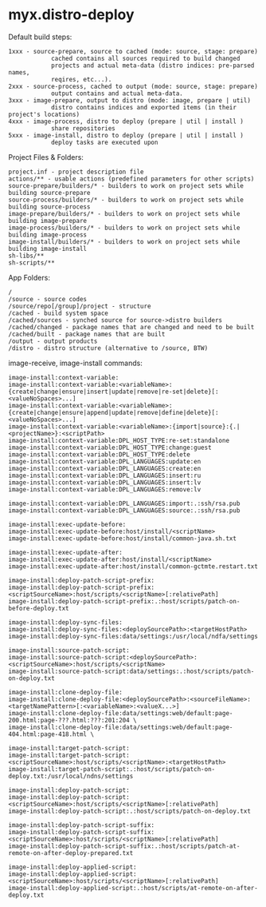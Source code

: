 # myx.distro-deploy

Default build steps:

	1xxx - source-prepare, source to cached (mode: source, stage: prepare) 
				cached contains all sources required to build changed 
				projects and actual meta-data (distro indices: pre-parsed names, 
				reqires, etc...).
	2xxx - source-process, cached to output (mode: source, stage: prepare)
				output contains and actual meta-data.
	3xxx - image-prepare, output to distro (mode: image, prepare | util)
				distro contains indices and exported items (in their project's locations)
	4xxx - image-process, distro to deploy (prepare | util | install )
				share repositories
	5xxx - image-install, distro to deploy (prepare | util | install )
				deploy tasks are executed upon


Project Files & Folders:

	project.inf - project description file
	actions/** - usable actions (predefined parameters for other scripts)
	source-prepare/builders/* - builders to work on project sets while building source-prepare
	source-process/builders/* - builders to work on project sets while building source-process
	image-prepare/builders/* - builders to work on project sets while building image-prepare
	image-process/builders/* - builders to work on project sets while building image-process
	image-install/builders/* - builders to work on project sets while building image-install
	sh-libs/**
	sh-scripts/**

	
App Folders:

	/
	/source - source codes
	/source/repo[/group]/project - structure
	/cached - build system space
	/cached/sources - synched source for source->distro builders
	/cached/changed - package names that are changed and need to be built
	/cached/built - package names that are built
	/output - output products
	/distro - distro structure (alternative to /source, BTW)


image-receive, image-install commands:

	image-install:context-variable:
	image-install:context-variable:<variableName>:{create|change|ensure|insert|update|remove|re-set|delete}[:<valueNoSpaces>...]
	image-install:context-variable:<variableName>:{create|change|ensure|append|update|remove|define|delete}[:<valueNoSpaces>...]
	image-install:context-variable:<variableName>:{import|source}:{.|<projectName>}:<scriptPath>
	image-install:context-variable:DPL_HOST_TYPE:re-set:standalone
	image-install:context-variable:DPL_HOST_TYPE:change:guest
	image-install:context-variable:DPL_HOST_TYPE:delete
	image-install:context-variable:DPL_LANGUAGES:update:en
	image-install:context-variable:DPL_LANGUAGES:create:en
	image-install:context-variable:DPL_LANGUAGES:insert:ru
	image-install:context-variable:DPL_LANGUAGES:insert:lv
	image-install:context-variable:DPL_LANGUAGES:remove:lv

	image-install:context-variable:DPL_LANGUAGES:import:.:ssh/rsa.pub
	image-install:context-variable:DPL_LANGUAGES:source:.:ssh/rsa.pub

	image-install:exec-update-before:
	image-install:exec-update-before:host/install/<scriptName>
	image-install:exec-update-before:host/install/common-java.sh.txt

	image-install:exec-update-after:
	image-install:exec-update-after:host/install/<scriptName>
	image-install:exec-update-after:host/install/common-gctmte.restart.txt

	image-install:deploy-patch-script-prefix:
	image-install:deploy-patch-script-prefix:<scriptSourceName>:host/scripts/<scriptName>[:relativePath]
	image-install:deploy-patch-script-prefix:.:host/scripts/patch-on-before-deploy.txt

	image-install:deploy-sync-files:
	image-install:deploy-sync-files:<deploySourcePath>:<targetHostPath>
	image-install:deploy-sync-files:data/settings:/usr/local/ndfa/settings

	image-install:source-patch-script:
	image-install:source-patch-script:<deploySourcePath>:<scriptSourceName>:host/scripts/<scriptName>
	image-install:source-patch-script:data/settings:.:host/scripts/patch-on-deploy.txt

	image-install:clone-deploy-file:
	image-install:clone-deploy-file:<deploySourcePath>:<sourceFileName>:<targetNamePattern>[:<variableName>:<valueX...>]
	image-install:clone-deploy-file:data/settings:web/default:page-200.html:page-???.html:???:201:204 \
	image-install:clone-deploy-file:data/settings:web/default:page-404.html:page-418.html \

	image-install:target-patch-script:
	image-install:target-patch-script:<scriptSourceName>:host/scripts/<scriptName>:<targetHostPath>
	image-install:target-patch-script:.:host/scripts/patch-on-deploy.txt:/usr/local/ndns/settings

	image-install:deploy-patch-script:
	image-install:deploy-patch-script:<scriptSourceName>:host/scripts/<scriptName>[:relativePath]
	image-install:deploy-patch-script:.:host/scripts/patch-on-deploy.txt
	
	image-install:deploy-patch-script-suffix:
	image-install:deploy-patch-script-suffix:<scriptSourceName>:host/scripts/<scriptName>[:relativePath]
	image-install:deploy-patch-script-suffix:.:host/scripts/patch-at-remote-on-after-deploy-prepared.txt
	
	image-install:deploy-applied-script:
	image-install:deploy-applied-script:<scriptSourceName>:host/scripts/<scriptName>[:relativePath]
	image-install:deploy-applied-script:.:host/scripts/at-remote-on-after-deploy.txt
	